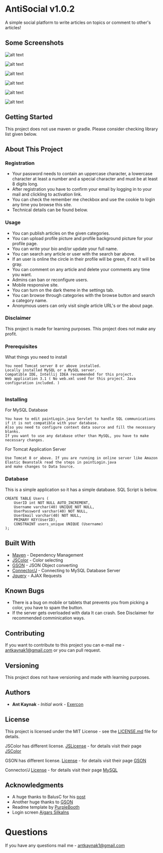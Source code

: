 # AntiSocial v1.0.2


A simple social platform to write articles on topics or comment to other's articles!

## Some Screenshots

![alt text](https://github.com/Exercon/AntiSocial-Platform/blob/master/Pictures/Screenshot%20from%202017-10-16%2001-18-34.png)


![alt text](https://github.com/Exercon/AntiSocial-Platform/blob/master/Pictures/Screenshot%20from%202017-10-16%2001-20-22.png)

![alt text](https://github.com/Exercon/AntiSocial-Platform/blob/master/Pictures/Screenshot%20from%202017-10-16%2001-22-14.png)

![alt text](https://github.com/Exercon/AntiSocial-Platform/blob/master/Pictures/Screenshot%20from%202017-10-16%2001-23-34.png)

![alt text](https://github.com/Exercon/AntiSocial-Platform/blob/master/Pictures/Screenshot%20from%202017-10-16%2001-31-14.png)

![alt text](https://github.com/Exercon/AntiSocial-Platform/blob/master/Pictures/Screenshot%20from%202017-10-16%2001-32-08.png)


## Getting Started
  This project does not use maven or gradle. Please consider checking library list given below.

## About This Project

### Registration
* Your password needs to contain an uppercase character, a lowercase character at least a number and a special character
and must be at least 8 digits long.
* After registration you have to confirm your email by logging in to your mail and clickling to activation link.
* You can check the remember me checkbox and use the cookie to login any time you browse this site.
* Technical details can be found below.

### Usage

* You can publish articles on the given categories.
* You can upload profile picture and profile background picture for your profile page.
* You can write your bio and/or update your full name.
* You can search any article or user with the search bar above.
* If an user is online the circle in their profile will be green, if not it will be gray.
* You can comment on any article and delete your comments any time you want.
* Admins can ban or reconfigure users.
* Mobile responsive site.
* You can turn on the dark theme in the settings tab.
* You can browse through categories with the browse button and search a category name.
* Anonymous users can only visit single article URL's or the about page.

### Disclaimer
This project is made for learning purposes. This project does not make any profit.


### Prerequisites

What things you need to install

```
You need Tomcat server 8 or above installed.
Locally installed MySQL or a MySQL server.
Compatible IDE, Intellij IDEA recommended for this project.
Web application 3.1 ( No web.xml used for this project. Java configuration included. )


```

### Installing



For MySQL Database 

```
You have to edit paintLogin.java Servlet to handle SQL communications if it is not compatible with your database.
Also you need to configure context data source and fill the necessary blanks.
If you want to use any database other than MySQL, you have to make necessary changes.
```

For Tomcat Application Server

```
Use Tomcat 8 or above. If you are running in online server like Amazon Elastic Beanstalk read the steps in paintLogin.java
and make changes to Data Source.
```

### Database 
This is a simple application so it has a simple database. SQL Script is below.

```
CREATE TABLE Users (
	UserID int NOT NULL AUTO_INCREMENT,
    Username varchar(40) UNIQUE NOT NULL,
    UserPassword varchar(40) NOT NULL,
    UserEmail varchar(40) NOT NULL,
    PRIMARY KEY(UserID),
    CONSTRAINT users_unique UNIQUE (Username)
);

```


## Built With

* [Maven](https://maven.apache.org/) - Dependency Management
* [JSColor](http://jscolor.com/) - Color selecting
* [GSON](https://github.com/google/gson) - JSON Object converting 
* [Connector/J](https://dev.mysql.com/downloads/connector/j/5.1.html) - Connecting to MySQL Database Server
* [Jquery](https://jquery.com/) - AJAX Requests 


## Known Bugs
* There is a bug on mobile or tablets that prevents you from picking a color, you have to spam the button.
* If the server gets overloaded with data It can crash. See Disclaimer for recommended comminication ways.

## Contributing

If you want to contribute to this project you can e-mail me - antkaynak1@gmail.com
or you can pull request.

## Versioning

This project does not have versioning and made with learning purposes.


## Authors 

* **Ant Kaynak** - *Initial work* - [Exercon](https://github.com/Exercon)


## License

This project is licensed under the MIT License - see the [LICENSE.md](https://github.com/Exercon/Painterino-Online-Paint/blob/master/LICENSE) file for details.

JSColor has different license. [JSLicense](http://www.gnu.org/licenses/gpl-3.0.txt) - for details
visit their page [JSColor](http://jscolor.com/)

GSON has different license. [License](http://www.apache.org/licenses/LICENSE-2.0) - for details 
visit their page [GSON](https://github.com/google/gson)

Connector/J [License](https://downloads.mysql.com/docs/licenses/connector-j-5.1-gpl-en.pdf) - for details
visit their page [MySQL](https://dev.mysql.com/downloads/connector/j/5.1.html)


## Acknowledgments

* A huge thanks to BalusC for his [post](https://stackoverflow.com/questions/3679465/find-number-of-active-sessions-created-from-a-given-client-ip/3679783#3679783)
* Another huge thanks to [GSON](https://github.com/google/gson)
* Readme template by [PurpleBooth](https://gist.github.com/PurpleBooth/109311bb0361f32d87a2)
* Login screen [Aigars Silkalns](https://codepen.io/colorlib/)

# Questions
If you have any questions mail me -  antkaynak1@gmail.com

